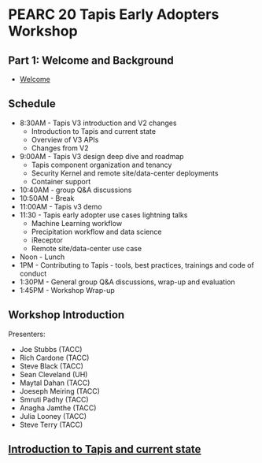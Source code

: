 # PEARC 20 Tapis Early Adopters Workshop

## Part 1: Welcome and Background
* [Welcome](./welcome/intro.md)

## Schedule

* 8:30AM - Tapis V3 introduction and V2 changes 
	* Introduction to Tapis and current state 
	* Overview of V3 APIs 
	* Changes from V2 
* 9:00AM - Tapis V3 design deep dive and roadmap 
	* Tapis component organization and tenancy 
	* Security Kernel and remote site/data-center deployments 
	* Container support 
* 10:40AM - group Q&A discussions
* 10:50AM - Break
* 11:00AM - Tapis v3 demo
* 11:30 - Tapis early adopter use cases lightning talks
	* Machine Learning workflow 
	* Precipitation workflow and data science 
	* iReceptor 
	* Remote site/data-center use case 
* Noon - Lunch
* 1PM - Contributing to Tapis - tools, best practices, trainings and code of conduct 
* 1:30PM - General group Q&A discussions, wrap-up and evaluation
* 1:45PM - Workshop Wrap-up

## Workshop Introduction
Presenters: 
* Joe Stubbs (TACC)
* Rich Cardone (TACC)
* Steve Black (TACC)
* Sean Cleveland (UH)
* Maytal Dahan (TACC)
* Joeseph Meiring (TACC)
* Smruti Padhy (TACC)
* Anagha Jamthe (TACC)
* Julia Looney (TACC)
* Steve Terry (TACC)

## [Introduction to Tapis and current state](./block1/TapisIntro.md)